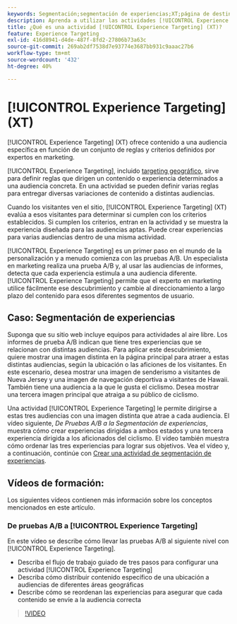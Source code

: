 ```yaml
---
keywords: Segmentación;segmentación de experiencias;XT;página de destino;prueba de página de destino
description: Aprenda a utilizar las actividades [!UICONTROL Experience Targeting] (XT) en  [!DNL Adobe Target] para entregar contenido a una audiencia específica en función de un conjunto de reglas y criterios definidos por expertos en marketing.
title: ¿Qué es una actividad [!UICONTROL Experience Targeting] (XT)?
feature: Experience Targeting
exl-id: 416d8941-d4de-487f-8fd2-27806b73a63c
source-git-commit: 269ab2df7538d7e93774e3687bb931c9aaac27b6
workflow-type: tm+mt
source-wordcount: '432'
ht-degree: 40%

---
```


# [!UICONTROL Experience Targeting] (XT)

[!UICONTROL Experience Targeting] (XT) ofrece contenido a una audiencia específica en función de un conjunto de reglas y criterios definidos por expertos en marketing.

[!UICONTROL Experience Targeting], incluido [targeting geográfico](/help/main/c-target/c-audiences/c-target-rules/geo.md), sirve para definir reglas que dirigen un contenido o experiencia determinados a una audiencia concreta. En una actividad se pueden definir varias reglas para entregar diversas variaciones de contenido a distintas audiencias.

Cuando los visitantes ven el sitio, [!UICONTROL Experience Targeting] (XT) evalúa a esos visitantes para determinar si cumplen con los criterios establecidos. Si cumplen los criterios, entran en la actividad y se muestra la experiencia diseñada para las audiencias aptas. Puede crear experiencias para varias audiencias dentro de una misma actividad.

[!UICONTROL Experience Targeting] es un primer paso en el mundo de la personalización y a menudo comienza con las pruebas A/B. Un especialista en marketing realiza una prueba A/B y, al usar las audiencias de informes, detecta que cada experiencia estimula a una audiencia diferente. [!UICONTROL Experience Targeting] permite que el experto en marketing utilice fácilmente ese descubrimiento y cambie al direccionamiento a largo plazo del contenido para esos diferentes segmentos de usuario.

## Caso: Segmentación de experiencias

Suponga que su sitio web incluye equipos para actividades al aire libre. Los informes de prueba A/B indican que tiene tres experiencias que se relacionan con distintas audiencias. Para aplicar este descubrimiento, quiere mostrar una imagen distinta en la página principal para atraer a estas distintas audiencias, según la ubicación o las aficiones de los visitantes. En este escenario, desea mostrar una imagen de senderismo a visitantes de Nueva Jersey y una imagen de navegación deportiva a visitantes de Hawaii. También tiene una audiencia a la que le gusta el ciclismo. Desea mostrar una tercera imagen principal que atraiga a su público de ciclismo.

Una actividad [!UICONTROL Experience Targeting] le permite dirigirse a estas tres audiencias con una imagen distinta que atrae a cada audiencia. El vídeo siguiente, *De Pruebas A/B a la Segmentación de experiencias*, muestra cómo crear experiencias dirigidas a ambos estados y una tercera experiencia dirigida a los aficionados del ciclismo. El vídeo también muestra cómo ordenar las tres experiencias para lograr sus objetivos. Vea el vídeo y, a continuación, continúe con [Crear una actividad de segmentación de experiencias](/help/main/c-activities/t-experience-target/t-xt-create/xt-create.md).

## Vídeos de formación:

Los siguientes vídeos contienen más información sobre los conceptos mencionados en este artículo.

### De pruebas A/B a [!UICONTROL Experience Targeting]

En este vídeo se describe cómo llevar las pruebas A/B al siguiente nivel con [!UICONTROL Experience Targeting].

* Describa el flujo de trabajo guiado de tres pasos para configurar una actividad [!UICONTROL Experience Targeting]
* Describa cómo distribuir contenido específico de una ubicación a audiencias de diferentes áreas geográficas
* Describe cómo se reordenan las experiencias para asegurar que cada contenido se envíe a la audiencia correcta

>[!VIDEO](https://video.tv.adobe.com/v/22418/)
